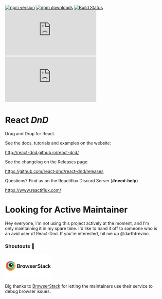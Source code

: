 [![npm version](https://img.shields.io/npm/v/react-dnd.svg?style=flat-square)](https://www.npmjs.com/package/react-dnd)
[![npm downloads](https://img.shields.io/npm/dm/react-dnd.svg?style=flat-square)](https://www.npmjs.com/package/react-dnd)
[![Build Status](https://travis-ci.org/react-dnd/react-dnd.svg?branch=master)](https://travis-ci.org/react-dnd/react-dnd)
![gzip size](http://img.badgesize.io/https://npmcdn.com/react-dnd/dist/ReactDnD.min.js?compression=gzip)
![gzip size](http://img.badgesize.io/https://npmcdn.com/react-dnd-html5-backend/dist/ReactDnDHTML5Backend.min.js?compression=gzip&label=HTML5%20backend%20gzip%20size)

# React _DnD_

Drag and Drop for React.

See the docs, tutorials and examples on the website:

http://react-dnd.github.io/react-dnd/

See the changelog on the Releases page:

https://github.com/react-dnd/react-dnd/releases

Questions? Find us on the Reactiflux Discord Server (**#need-help**)

https://www.reactiflux.com/

# Looking for Active Maintainer
Hey everyone, I'm not using this project actively at the moment, and I'm only maintaining it in my spare time. I'd like to hand it off to someone who is an avid user of React-Dnd. If you're interested, hit me up @darthtrevino.

### Shoutouts 🙏
<img src="/assets/browserstack-logo-600x315.png" height="80" title="BrowserStack Logo" alt="BrowserStack Logo" /> 

Big thanks to [BrowserStack](https://www.browserstack.com) for letting the maintainers use their service to debug browser issues.
